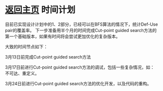 [返回主页](../README.md)
时间计划
=========================
目前已实现设计计划中的1、2部分，已经可以在BFS算法的情况下，统计Def-Use pair的覆盖率。
下一步准备用半个月的时间完成Cut-point guided search方法的第一个基础版本，如果有时间将会尝试更加优化的复杂版本。

大致的时间节点如下：

3月13日前完成Cut-point guided search方法

3月17日前进行Cut-point guided search方法的调试，包括一些复杂情况，如：不可达、重定义。

3月24日前进行Cut-point guided search方法的优化开发，以及代码的重构。



